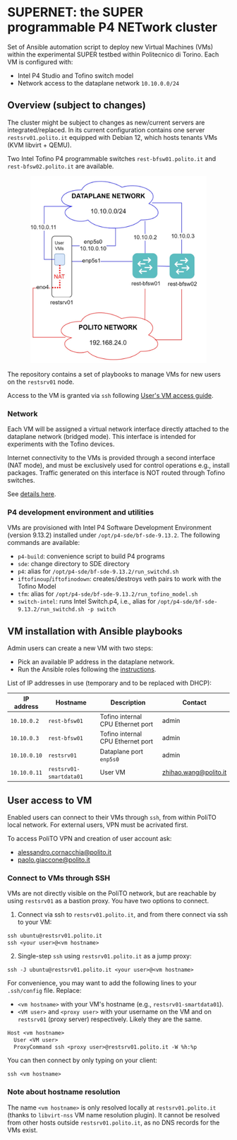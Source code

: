 # SUPERNET: the SUPER programmable P4 NETwork cluster

Set of Ansible automation script to deploy new Virtual Machines (VMs) within the experimental SUPER testbed within Politecnico di Torino. Each VM is configured with:

* Intel P4 Studio and Tofino switch model
* Network access to the dataplane network `10.10.0.0/24`

## Overview (subject to changes)
The cluster might be subject to changes as new/current servers are integrated/replaced. In its current configuration contains one server `restsrv01.polito.it` equipped with Debian 12, which hosts tenants VMs (KVM libvirt + QEMU).

Two Intel Tofino P4 programmable switches `rest-bfsw01.polito.it` and `rest-bfsw02.polito.it`  are available.

<div align="center">
<img src="./.images/topo.jpg" alt="drawing" width="400"/>
</div>


The repository contains a set of playbooks to manage VMs for new users on the `restsrv01` node. 

Access to the VM is granted via `ssh` following [User's VM access guide](#user-access-to-vm).

### Network
Each VM will be assigned a virtual network interface directly attached to the dataplane network (bridged mode). This interface is intended for experiments with the Tofino devices. 

Internet connectivity to the VMs is provided through a second interface (NAT mode), and must be exclusively used for control operations e.g., install packages. Traffic generated on this interface is NOT routed through Tofino switches.

See [details here](./roles/kvm_provision/README.md).

### P4 development environment and utilities
VMs are provisioned with Intel P4 Software Development Environment (version 9.13.2) installed under `/opt/p4-sde/bf-sde-9.13.2`. The following commands are available:

* `p4-build`: convenience script to build P4 programs
* `sde`: change directory to SDE directory
* `p4`: alias for `/opt/p4-sde/bf-sde-9.13.2/run_switchd.sh` 
* `iftofinoup`/`iftofinodown`: creates/destroys veth pairs to work with the Tofino Model
* `tfm`: alias for `/opt/p4-sde/bf-sde-9.13.2/run_tofino_model.sh`
* `switch-intel`: runs Intel Switch.p4, i.e., alias for `/opt/p4-sde/bf-sde-9.13.2/run_switchd.sh -p switch`

## VM installation with Ansible playbooks
Admin users can create a new VM with two steps:

* Pick an available IP address in the dataplane network.
* Run the Ansible roles following the [instructions](playbooks/README.md).

List of IP addresses in use (temporary and to be replaced with DHCP):

| IP address | Hostname | Description | Contact |
| --- | --- | --- | --- |
| `10.10.0.2` | `rest-bfsw01` | Tofino internal CPU Ethernet port | admin
| `10.10.0.3` | `rest-bfsw01` | Tofino internal CPU Ethernet port | admin
| `10.10.0.10` | `restsrv01` | Dataplane port `enp5s0` | admin
| `10.10.0.11` | `restsrv01-smartdata01` | User VM | zhihao.wang@polito.it


## User access to VM

Enabled users can connect to their VMs through `ssh`, from within PoliTO local network. For external users, VPN must be acrivated first. 

To access PoliTO VPN and creation of user account ask:
* alessandro.cornacchia@polito.it
* paolo.giaccone@polito.it

### Connect to VMs through SSH
VMs are not directly visible on the PoliTO network, but are reachable by using `restsrv01` as a bastion proxy.
You have two options to connect. 

1) Connect via ssh to `restsrv01.polito.it`, and from there connect via ssh to your VM:

```
ssh ubuntu@restsrv01.polito.it
ssh <your user>@<vm hostname>
```

2) Single-step `ssh` using `restsrv01.polito.it` as a jump proxy:

```
ssh -J ubuntu@restsrv01.polito.it <your user>@<vm hostname>
```

For convenience, you may want to add the following lines to your `.ssh/config` file. Replace:

* `<vm hostname>` with your VM's hostname (e.g., `restsrv01-smartdata01`).
* `<VM user>` and `<proxy user>` with your username on the VM and on `restsrv01` (proxy server) respectively. Likely they are the same.

```
Host <vm hostname>
  User <VM user>
  ProxyCommand ssh <proxy user>@restsrv01.polito.it -W %h:%p
```

You can then connect by only typing on your client:
```
ssh <vm hostname>
```

### Note about hostname resolution
The name `<vm hostname>` is only resolved locally at `restsrv01.polito.it` (thanks to `libvirt-nss` VM name resolution plugin). It cannot be resolved from other hosts outside `restsrv01.polito.it`, as no DNS records for the VMs exist.